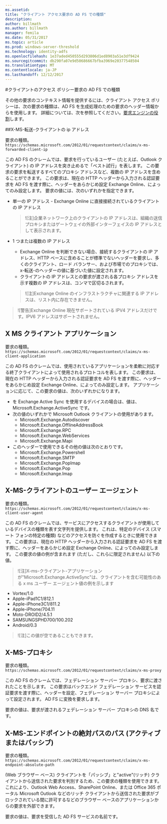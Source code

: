 ```yaml
---
ms.assetid: 
title: "クライアント アクセス要求の AD FS での種類"
description: 
author: billmath
ms.author: billmath
manager: femila
ms.date: 05/31/2017
ms.topic: article
ms.prod: windows-server-threshold
ms.technology: identity-adfs
ms.openlocfilehash: 1e37aded450555d293806d1ed8903a51e3df9424
ms.sourcegitcommit: db290fa07e9d50686667bfba3969e20377548504
ms.translationtype: MT
ms.contentlocale: ja-JP
ms.lasthandoff: 12/12/2017
---
```

#<a name="client-access-policy-claim-types-in-ad-fs"></a>クライアントのアクセス ポリシー要求の AD FS での種類

その他の要求のコンテキスト情報を提供するには、クライアント アクセス ポリシーは、次の要求の種類は、AD FS を生成処理のための要求のヘッダー情報からを使用します。  詳細については、次を参照してください。[要求エンジンの役割](../technical-reference/the-role-of-the-claims-engine.md)します。

##<a name="x-ms-forwarded-client-ip"></a>X-MS-転送-クライアントの ip アドレス

要求の種類。 `https://schemas.microsoft.com/2012/01/requestcontext/claims/x-ms-forwarded-client-ip`

この AD FS のクレームでは、要求を行っているユーザー (たとえば、Outlook クライアント) の IP アドレスを突き止めるで「ベスト試行」を表します。 この要求の要求を転送するすべてのプロキシ アドレスなど、複数の IP アドレスを含めることができます。  この要求は、現在の HTTP ヘッダーから入力される認証要求を AD FS を渡す際に、ヘッダーをあらかじめ設定 Exchange Online、によってのみ設定します。 要求の値には、次のいずれかを指定できます。


- 単一の IP アドレス - Exchange Online に直接接続されているクライアントの IP アドレス

    >![注]企業ネットワーク上のクライアントの IP アドレスは、組織の送信プロキシまたはゲートウェイの外部インターフェイスの IP アドレスとして表示されます。

- 1 つまたは複数の IP アドレス
    - Exchange Online を判断できない場合、接続するクライアントの IP アドレス、HTTP ベースに含めることが標準でないヘッダーを要求し、多くのクライアント、ロード バランサー、および市場でのプロキシでは、x-転送-のヘッダーの値に基づいた値に設定されます。
    - クライアントの IP アドレスとの要求が渡される各プロキシ アドレスを示す複数の IP アドレスは、コンマで区切るされます。

    >![注]Exchange Online のインフラストラクチャに関連する IP アドレスは、リスト内に存在できません。


>![警告]Exchange Online 現在サポートされている IPV4 アドレスだけです。IPV6 アドレスはサポートされません。 


## <a name="x-ms-client-application"></a>X MS クライアント アプリケーション

要求の種類。 `https://schemas.microsoft.com/2012/01/requestcontext/claims/x-ms-client-application`

この AD FS のクレームでは、使用されているアプリケーションを柔軟に対応する終了クライアントによって使用されるプロトコルを表します。  この要求は、現在の HTTP ヘッダーから入力される認証要求を AD FS を渡す際に、ヘッダーをあらかじめ設定 Exchange Online、によってのみ設定します。 アプリケーションに応じて、この要求の値は、次のいずれかになります。



- を Exchange Active Sync を使用するデバイスの場合は、値は、Microsoft.Exchange.ActiveSync です。 
- 次の値のいずれかで Microsoft Outlook クライアントの使用があります。
    - Microsoft.Exchange.Autodiscover
    - Microsoft.Exchange.OfflineAddressBook
    - Microsoft.Exchange.RPC
    - Microsoft.Exchange.WebServices
    - Microsoft.Exchange.Mapi
- このヘッダーで使用できるその他の値は次のとおりです。
    - Microsoft.Exchange.Powershell
    - Microsoft.Exchange.SMTP
    - Microsoft.Exchange.PopImap
    - Microsoft.Exchange.Pop
    - Microsoft.Exchange.Imap

## <a name="x-ms-client-user-agent"></a>X-MS-クライアントのユーザー エージェント

要求の種類。 `https://schemas.microsoft.com/2012/01/requestcontext/claims/x-ms-client-user-agent`

この AD FS のクレームでは、サービスにアクセスするクライアントが使用しているデバイスの種類を表す文字列を提供します。 これは、特定のデバイス (スマート フォンの特定の種類) などのアクセスを防ぐを作成するときに使用できます。  この要求は、現在の HTTP ヘッダーから入力される認証要求を AD FS を渡す際に、ヘッダーをあらかじめ設定 Exchange Online、によってのみ設定します。 この要求の値の例が含まれます (ただし、これらに限定されません) 以下の値。
>![注]X-ms-クライアント-アプリケーションが"Microsoft.Exchange.ActiveSync"は、クライアントを含む可能性のある x ms ユーザー エージェント値の例を示します

- Vortex/1.0
- Apple-iPad1C1/812.1
- Apple-iPhone3C1/811.2
- Apple-iPhone/704.11
- Moto-DROID2/4.5.1
- SAMSUNGSPHD700/100.202
- Android/0.3

>![注]この値が空であることもできます。


## <a name="x-ms-proxy"></a>X-MS-プロキシ

要求の種類。 `https://schemas.microsoft.com/2012/01/requestcontext/claims/x-ms-proxy`

この AD FS のクレームでは、フェデレーション サーバー プロキシ、要求に渡されたことを示します。  この要求はバックエンド フェデレーション サービスを認証要求を渡す際に、ヘッダーを設定、フェデレーション サーバー プロキシによって設定されます。 AD FS に変換を要求します。 

要求の値は、要求が渡されるフェデレーション サーバー プロキシの DNS 名です。

## <a name="x-ms-endpoint-absolute-path-active-vs-passive"></a>X-MS-エンドポイントの絶対パスのパス (アクティブまたはパッシブ)

要求の種類。 `https://schemas.microsoft.com/2012/01/requestcontext/claims/x-ms-endpoint-absolute-path`

(Web ブラウザー ベース) クライアントを「パッシブ」と"active"(リッチ) クライアントから送信された要求を判別するため、この要求の種類を使用できます。 これにより、Outlook Web Access、SharePoint Online、または Office 365 ポータル Microsoft Outlook などのリッチ クライアントから送信された要求がブロックされている間に許可するなどのブラウザー ベースのアプリケーションからの要求を外部できます。

要求の値は、要求を受信した AD FS サービスの名前です。
